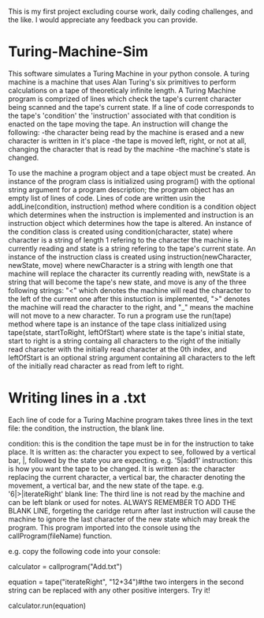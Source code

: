 This is my first project excluding course work, daily coding challenges, and the like.  I would appreciate any feedback you can provide.

# Turing-Machine-Sim
This software simulates a Turing Machine in your python console.  A turing machine is a machine that uses Alan Turing's six primitives to
perform calculations on a tape of theoreticaly infinite length.  A Turing Machine program is comprized of lines which check the tape's
current character being scanned and the tape's current state.  If a line of code corresponds to the tape's 'condition' the 'instruction'
associated with that condition is enacted on the tape moving the tape.  An instruction will change the following:
  -the character being read by the machine is erased and a new character is written in it's place
  -the tape is moved left, right, or not at all, changing the character that is read by the machine
  -the machine's state is changed.

To use the machine a program object and a tape object must be created.  An instance of the program class is initialized using program()
with the optional string argument for a program description; the program object has an empty list of lines of code.  Lines of code are
written usin the addLine(condition, instruction) method where condition is a condition object which determines when the instruction is
implemented and instruction is an instruction object which determines how the tape is altered.  An instance of the condition class is
created using condition(character, state) where character is a string of length 1 refering to the character the machine is currently
reading and state is a string refering to the tape's current state.  An instance of the instruction class is created using
instruction(newCharacter, newState, move) where newCharacter is a string with length one that machine will replace the character its
currently reading with, newState is a string that will become the tape's new state, and move is any of the three following strings: "<"
which denotes the machine will read the character to the left of the current one after this instuction is implemented, ">" denotes the
machine will read the character to the right, and "_" means the machine will not move to a new character.  To run a program use the
run(tape) method where tape is an instance of the tape class initialized using tape(state, startToRight, leftOfStart) where state is the
tape's initial state, start to right is a string containg all characters to the right of the initially read character with the initially
read character at the 0th index, and leftOfStart is an optional string argument containing all characters to the left of the initially read
character as read from left to right.

# Writing lines in a .txt
Each line of code for a Turing Machine program takes three lines in the text file: the condition, the instruction, the blank line.

condition: this is the condition the tape must be in for the instruction to take place.  It is written as: the character you expect to see,
followed by a vertical bar, |, followed by the state you are expecting.  e.g. '5|add1'
instruction: this is how you want the tape to be changed.  It is written as: the character replacing the current character, a vertical bar,
the character denoting the movement, a vertical bar, and the new state of the tape.  e.g. '6|>|iterateRight'
blank line: The third line is not read by the machine and can be left blank or used for notes.  ALWAYS REMEMBER TO ADD THE BLANK LINE,
forgeting the caridge return after last instruction will cause the machine to ignore the last character of the new state which may break
the program.  This program imported into the console using the callProgram(fileName) function.

e.g. copy the following code into your console:

calculator = callprogram("Add.txt")

equation = tape("iterateRight", "12+34")#the two intergers in the second string can be replaced with any other positive intergers. Try it!

calculator.run(equation)
